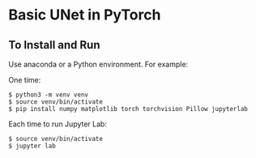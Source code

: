 # Basic UNet in PyTorch

## To Install and Run

Use anaconda or a Python environment.  For example:

One time:

```
$ python3 -m venv venv
$ source venv/bin/activate
$ pip install numpy matplotlib torch torchvision Pillow jupyterlab
```

Each time to run Jupyter Lab:
```
$ source venv/bin/activate
$ jupyter lab
```